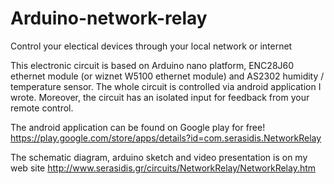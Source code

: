 Arduino-network-relay
=====================

Control your electical devices through your local network or internet

This electronic circuit is based on Arduino nano platform, ENC28J60 ethernet module (or wiznet W5100 ethernet module) and AS2302 humidity / temperature sensor. The whole circuit is controlled via android application I wrote.
Moreover, the circuit has an isolated input for feedback from your remote control.

The android application can be found on Google play for free!
https://play.google.com/store/apps/details?id=com.serasidis.NetworkRelay

The schematic diagram, arduino sketch and video presentation is on my web site
http://www.serasidis.gr/circuits/NetworkRelay/NetworkRelay.htm

